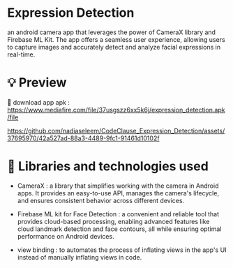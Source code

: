 # Expression Detection

an android camera app that leverages the power of CameraX library and Firebase ML Kit. The app offers a seamless user experience, allowing users to capture images and accurately detect and analyze facial expressions in real-time.


# 💡 Preview

📱 download app apk : https://www.mediafire.com/file/37usgszz6xx5k6j/expression_detection.apk/file



https://github.com/nadiaseleem/CodeClause_Expression_Detection/assets/37695970/42a527ad-88a3-4489-9fc1-91461d10102f



</p>

# 🌟 Libraries and technologies used

- CameraX : a library that simplifies working with the camera in Android apps. It provides an easy-to-use API, manages the camera's lifecycle, and ensures consistent behavior across different devices.


- Firebase ML kit for Face Detection : a convenient and reliable tool that provides cloud-based processing, enabling advanced features like cloud landmark detection and face contours, all while ensuring optimal performance on Android devices.


- view binding : to automates the process of inflating views in the app's UI instead of manually inflating views in code.

